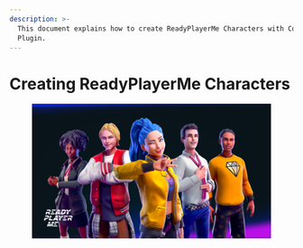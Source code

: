 ```yaml
---
description: >-
  This document explains how to create ReadyPlayerMe Characters with Convai
  Plugin.
---
```


# Creating ReadyPlayerMe Characters

<figure><img src="../../../../.gitbook/assets/image (249).png" alt=""><figcaption></figcaption></figure>
